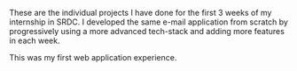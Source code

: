 These are the individual projects I have done for the first 3 weeks of my internship in SRDC. I developed the same e-mail application from scratch by progressively using a more advanced tech-stack and adding more features in each week.

This was my first web application experience.